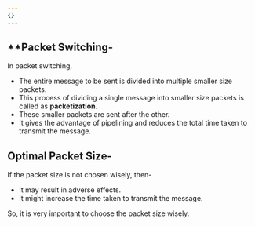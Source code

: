 ```yaml
---
{}
---
```


## **Packet Switching-

In packet switching,

- The entire message to be sent is divided into multiple smaller size packets.
- This process of dividing a single message into smaller size packets is called as **packetization**.
- These smaller packets are sent after the other.
- It gives the advantage of pipelining and reduces the total time taken to transmit the message.

## **Optimal Packet Size-**

If the packet size is not chosen wisely, then-

- It may result in adverse effects.
- It might increase the time taken to transmit the message.

So, it is very important to choose the packet size wisely.